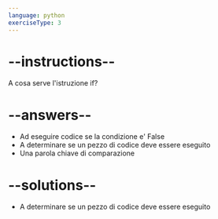 ```yaml
---
language: python
exerciseType: 3
---
```


# --instructions--

A cosa serve l'istruzione if?

# --answers--

- Ad eseguire codice se la condizione e' False
- A determinare se un pezzo di codice deve essere eseguito
- Una parola chiave di comparazione

# --solutions--

- A determinare se un pezzo di codice deve essere eseguito
